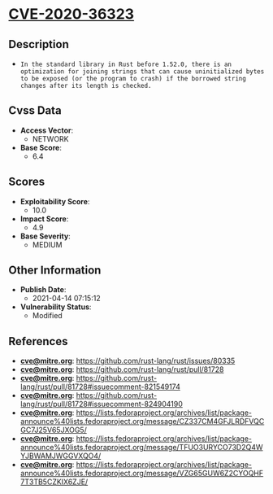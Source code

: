 
# [CVE-2020-36323](https://cve.mitre.org/cgi-bin/cvename.cgi?name=CVE-2020-36323)

## Description

- `In the standard library in Rust before 1.52.0, there is an optimization for joining strings that can cause uninitialized bytes to be exposed (or the program to crash) if the borrowed string changes after its length is checked.`

## Cvss Data

- **Access Vector**:
  - NETWORK
- **Base Score**:
  - 6.4

## Scores

- **Exploitability Score**:
  - 10.0
- **Impact Score**:
  - 4.9
- **Base Severity**:
  - MEDIUM

## Other Information

- **Publish Date**:
  - 2021-04-14 07:15:12
- **Vulnerability Status**:
  - Modified

## References

- **cve@mitre.org**: https://github.com/rust-lang/rust/issues/80335
- **cve@mitre.org**: https://github.com/rust-lang/rust/pull/81728
- **cve@mitre.org**: https://github.com/rust-lang/rust/pull/81728#issuecomment-821549174
- **cve@mitre.org**: https://github.com/rust-lang/rust/pull/81728#issuecomment-824904190
- **cve@mitre.org**: https://lists.fedoraproject.org/archives/list/package-announce%40lists.fedoraproject.org/message/CZ337CM4GFJLRDFVQCGC7J25V65JXOG5/
- **cve@mitre.org**: https://lists.fedoraproject.org/archives/list/package-announce%40lists.fedoraproject.org/message/TFUO3URYCO73D2Q4WYJBWAMJWGGVXQO4/
- **cve@mitre.org**: https://lists.fedoraproject.org/archives/list/package-announce%40lists.fedoraproject.org/message/VZG65GUW6Z2CYOQHF7T3TB5CZKIX6ZJE/
